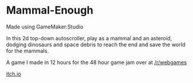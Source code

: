 # Mammal-Enough

Made using GameMaker:Studio

In this 2d top-down autoscroller, play as a mammal and an asteroid, dodging dinosaurs and space debris to reach the end and save the world for the mammals.

A game I made in 12 hours for the 48 hour game jam over at [/r/webgames](http://www.reddit.com/r/WebGames/comments/30qpeg/game_jam_voting/)

[itch.io](http://bflysamurai.itch.io/mammal-enough)